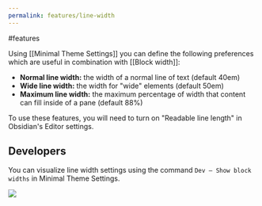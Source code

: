 ```yaml
---
permalink: features/line-width
---
```

#features 

Using [[Minimal Theme Settings]] you can define the following preferences which are useful in combination with [[Block width]]:

- **Normal line width:** the width of a normal line of text (default 40em)
- **Wide line width:** the width for "wide" elements (default 50em)
- **Maximum line width:** the maximum percentage of width that content can fill inside of a pane (default 88%)

To use these features, you will need to turn on "Readable line length" in Obsidian's Editor settings.

## Developers

You can visualize line width settings using the command `Dev — Show block widths` in Minimal Theme Settings.

![](https://camo.githubusercontent.com/ecc45faa61bb01128193dfd44a4519611f084bba13da081dd68c4f79d7ae2552/68747470733a2f2f6b65702d6c6f672e73332d75732d776573742d322e616d617a6f6e6177732e636f6d2f6d696e696d616c2d646576746f6f6c732d6578616d706c652e706e67#interface)